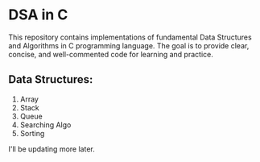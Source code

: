 # DSA in C

This repository contains implementations of fundamental Data Structures and Algorithms in C programming language. 
The goal is to provide clear, concise, and well-commented code for learning and practice.

## Data Structures:

1. Array
2. Stack
3. Queue
4. Searching Algo
5. Sorting


I'll be updating more later. 
